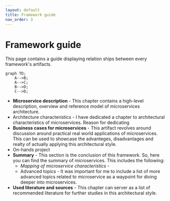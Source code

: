 ```yaml
---
layout: default
title: Framework guide
nav_order: 3
---
```


# Framework guide
This page contains a guide displaying relation ships between every framework's artifacts.

```mermaid
graph TD;
    A-->B;
    A-->C;
    B-->D;
    C-->D;
```

- **Microservice description** - This chapter contains a high-level description, overview and reference model of microservices architecture.
- Architecture characteristics - I have dedicated a chapter to architectural characteristics of microservices. Reason for dedicating
- **Business cases for microservices** - This artifact revolves around discussion around practical real world applications of microservices. This can be used to showcase the advanteges, disadvantages and realty of actually applying this architectural style.
- On-hands project
- **Summary** - This section is the conclusion of this framework. So, here you can find the summary of microservices. This includes the following:
    - _Mapping of microservice characteristics_ - 
    - Advanced topics - It was important for me to include a list of more advanced topics related to microservice as a waypoint for diving deeper into microservices.
- **Used literature and sources** - This chapter can server as a list of recommended literature for further studies in this architectural style.
